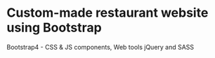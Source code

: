 # Custom-made restaurant website using Bootstrap 
Bootstrap4 - CSS & JS components, Web tools jQuery and SASS
